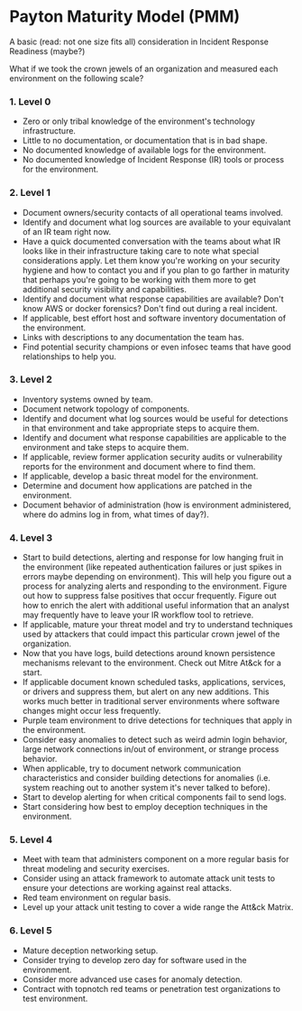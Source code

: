 # Payton Maturity Model (PMM)
A basic (read: not one size fits all) consideration in Incident Response Readiness (maybe?)


What if we took the crown jewels of an organization and measured each environment on the following scale?

### 1. Level 0
  * Zero or only tribal knowledge of the environment's technology infrastructure.
  * Little to no documentation, or documentation that is in bad shape.
  * No documented knowledge of available logs for the environment.
  * No documented knowledge of Incident Response (IR) tools or process for the environment.

### 2. Level 1
  * Document owners/security contacts of all operational teams involved.
  * Identify and document what log sources are available to your equivalant of an IR team right now.
  * Have a quick documented conversation with the teams about what IR looks like in their infrastructure taking care to note what special considerations apply. Let them know you're working on your security hygiene and how to contact you and if you plan to go farther in maturity that perhaps you're going to be working with them more to get additional security visibility and capabilities.
  * Identify and document what response capabilities are available? Don't know AWS or docker forensics? Don't find out during a real incident.
  * If applicable, best effort host and software inventory documentation of the environment.
  * Links with descriptions to any documentation the team has.
  * Find potential security champions or even infosec teams that have good relationships to help you.

### 3. Level 2
  * Inventory systems owned by team.
  * Document network topology of components.
  * Identify and document what log sources would be useful for detections in that environment and take appropriate steps to acquire them.
  * Identify and document what response capabilities are applicable to the environment and take steps to acquire them.
  * If applicable, review former application security audits or vulnerability reports for the environment and document where to find them.
  * If applicable, develop a basic threat model for the environment.
  * Determine and document how applications are patched in the environment.
  * Document behavior of administration (how is environment administered, where do admins log in from, what times of day?).

### 4. Level 3
  * Start to build detections, alerting and response for low hanging fruit in the environment (like repeated authentication failures or just spikes in errors maybe depending on environment). This will help you figure out a process for analyzing alerts and responding to the environment. Figure out how to suppress false positives that occur frequently. Figure out how to enrich the alert with additional useful information that an analyst may frequently have to leave your IR workflow tool to retrieve.
  * If applicable, mature your threat model and try to understand techniques used by attackers that could impact this particular crown jewel of the organization.
  * Now that you have logs, build detections around known persistence mechanisms relevant to the environment. Check out Mitre At&ck for a start.
  * If applicable document known scheduled tasks, applications, services, or drivers and suppress them, but alert on any new additions. This works much better in traditional server environments where software changes might occur less frequently.
  * Purple team environment to drive detections for techniques that apply in the environment.
  * Consider easy anomalies to detect such as weird admin login behavior, large network connections in/out of environment, or strange process behavior. 
  * When applicable, try to document network communication characteristics and consider building detections for anomalies (i.e. system reaching out to another system it's never talked to before).
  * Start to develop alerting for when critical components fail to send logs.
  * Start considering how best to employ deception techniques in the environment.

### 5. Level 4
  * Meet with team that administers component on a more regular basis for threat modeling and security exercises.
  * Consider using an attack framework to automate attack unit tests to ensure your detections are working against real attacks.
  * Red team environment on regular basis.
  * Level up your attack unit testing to cover a wide range the Att&ck Matrix.

### 6. Level 5
  * Mature deception networking setup.
  * Consider trying to develop zero day for software used in the environment.
  * Consider more advanced use cases for anomaly detection.
  * Contract with topnotch red teams or penetration test organizations to test environment.
